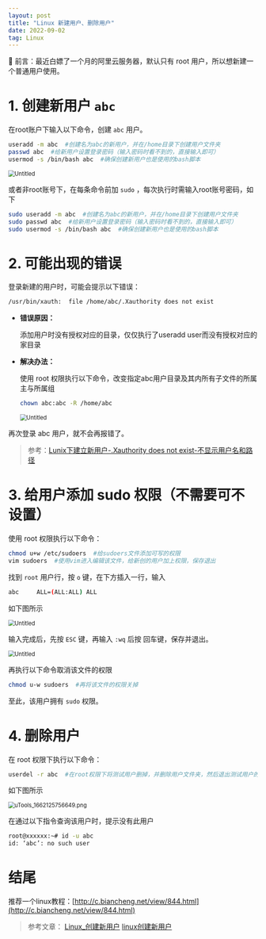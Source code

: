 ```yaml
---
layout: post
title: "Linux 新建用户、删除用户"
date: 2022-09-02
tag: Linux
---
```


📌 前言：最近白嫖了一个月的阿里云服务器，默认只有 root 用户，所以想新建一个普通用户使用。


# 1. 创建新用户 `abc`

在root账户下输入以下命令，创建 `abc` 用户。

```bash
useradd -m abc  #创建名为abc的新用户，并在/home目录下创建用户文件夹
passwd abc  #给新用户设置登录密码（输入密码时看不到的，直接输入即可）
usermod -s /bin/bash abc  #确保创建新用户也是使用的bash脚本
```

<img src="https://s2.loli.net/2023/04/26/IXmWTtEy4JNVDCY.png" alt="Untitled" style="zoom: 80%;" />

或者非root账号下，在每条命令前加 `sudo` ，每次执行时需输入root账号密码，如下

```bash
sudo useradd -m abc  #创建名为abc的新用户，并在/home目录下创建用户文件夹
sudo passwd abc  #给新用户设置登录密码（输入密码时看不到的，直接输入即可）
sudo usermod -s /bin/bash abc  #确保创建新用户也是使用的bash脚本
```

# 2. 可能出现的错误

登录新建的用户时，可能会提示以下错误：

```bash
/usr/bin/xauth:  file /home/abc/.Xauthority does not exist
```

- **错误原因：**
  
    添加用户时没有授权对应的目录，仅仅执行了useradd user而没有授权对应的家目录
    
- **解决办法：**
  
    使用 root 权限执行以下命令，改变指定abc用户目录及其内所有子文件的所属主与所属组
    
    ```bash
    chown abc:abc -R /home/abc
    ```
    
    <img src="https://s2.loli.net/2023/04/26/qUlEJaG13kjYWVb.png" alt="Untitled" style="zoom:80%;" />

再次登录 abc 用户，就不会再报错了。

> 参考：[Lunix下建立新用户-.Xauthority does not exist-不显示用户名和路径](http://t.csdn.cn/ychfQ)
> 

# 3. 给用户添加 sudo 权限（不需要可不设置）

使用 root 权限执行以下命令：

```bash
chmod u+w /etc/sudoers  #给sudoers文件添加可写的权限
vim sudoers  #使用vim进入编辑该文件，给新创的用户加上权限，保存退出
```

找到 `root` 用户行，按 `o` 键，在下方插入一行，输入

```bash
abc     ALL=(ALL:ALL) ALL
```

如下图所示

<img src="https://s2.loli.net/2023/04/26/sUvmozZE8SuRLhW.png" alt="Untitled" style="zoom:80%;" />

输入完成后，先按 `ESC` 键，再输入 `:wq` 后按 回车键，保存并退出。

<img src="https://s2.loli.net/2023/04/26/3UDTwWp9Nqtxr1Z.png" alt="Untitled" style="zoom:80%;" />

再执行以下命令取消该文件的权限

```bash
chmod u-w sudoers  #再将该文件的权限关掉
```

至此，该用户拥有 `sudo` 权限。

# 4. 删除用户

在 root 权限下执行以下命令：

```bash
userdel -r abc  #在root权限下将测试用户删掉，并删除用户文件夹，然后退出测试用户的登陆即可
```

如下图所示

<img src="https://s2.loli.net/2023/04/26/zoSawXbOD3gq4xT.png" alt="uTools_1662125756649.png" style="zoom:80%;" />

在通过以下指令查询该用户时，提示没有此用户

```bash
root@xxxxxx:~# id -u abc
id: ‘abc’: no such user
```

# 结尾

推荐一个linux教程：[http://c.biancheng.net/view/844.html](http://c.biancheng.net/view/844.html)


> 参考文章：
> [Linux_创建新用户](https://zhuanlan.zhihu.com/p/413577022)
> [linux创建新用户](https://blog.csdn.net/u9king/article/details/116261122)